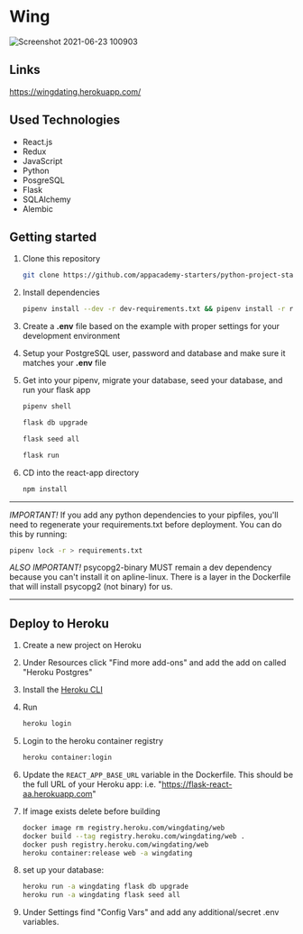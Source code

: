 # Wing

![Screenshot 2021-06-23 100903](https://user-images.githubusercontent.com/67882344/123112795-0431ca00-d40c-11eb-958b-5ba8db97f744.png)

## Links

https://wingdating.herokuapp.com/

## Used Technologies

* React.js
* Redux
* JavaScript
* Python
* PosgreSQL
* Flask
* SQLAlchemy
* Alembic

## Getting started

1. Clone this repository 

   ```bash
   git clone https://github.com/appacademy-starters/python-project-starter.git
   ```

2. Install dependencies

      ```bash
      pipenv install --dev -r dev-requirements.txt && pipenv install -r requirements.txt
      ```

3. Create a **.env** file based on the example with proper settings for your
   development environment
   
4. Setup your PostgreSQL user, password and database and make sure it matches your **.env** file

5. Get into your pipenv, migrate your database, seed your database, and run your flask app

   ```bash
   pipenv shell
   ```

   ```bash
   flask db upgrade
   ```

   ```bash
   flask seed all
   ```

   ```bash
   flask run
   ```

6. CD into the react-app directory
   
   ```bash
   npm install
   ```

***
*IMPORTANT!*
   If you add any python dependencies to your pipfiles, you'll need to regenerate your requirements.txt before deployment.
   You can do this by running:

   ```bash
   pipenv lock -r > requirements.txt
   ```

*ALSO IMPORTANT!*
   psycopg2-binary MUST remain a dev dependency because you can't install it on apline-linux.
   There is a layer in the Dockerfile that will install psycopg2 (not binary) for us.
***

## Deploy to Heroku

1. Create a new project on Heroku
2. Under Resources click "Find more add-ons" and add the add on called "Heroku Postgres"
3. Install the [Heroku CLI](https://devcenter.heroku.com/articles/heroku-command-line)
4. Run

   ```bash
   heroku login
   ```

5. Login to the heroku container registry

   ```bash
   heroku container:login
   ```

6. Update the `REACT_APP_BASE_URL` variable in the Dockerfile.
   This should be the full URL of your Heroku app: i.e. "https://flask-react-aa.herokuapp.com"

7. If image exists delete before building

   ```bash
   docker image rm registry.heroku.com/wingdating/web
   docker build --tag registry.heroku.com/wingdating/web .  
   docker push registry.heroku.com/wingdating/web
   heroku container:release web -a wingdating 
   ```

8. set up your database:

   ```bash
   heroku run -a wingdating flask db upgrade
   heroku run -a wingdating flask seed all
   ```

9. Under Settings find "Config Vars" and add any additional/secret .env variables.
